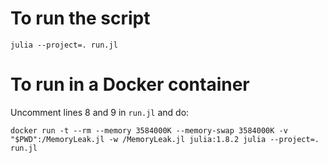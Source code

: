 # To run the script
```
julia --project=. run.jl
```

# To run in a Docker container
Uncomment lines 8 and 9 in `run.jl` and do:
```
docker run -t --rm --memory 3584000K --memory-swap 3584000K -v "$PWD":/MemoryLeak.jl -w /MemoryLeak.jl julia:1.8.2 julia --project=. run.jl
```